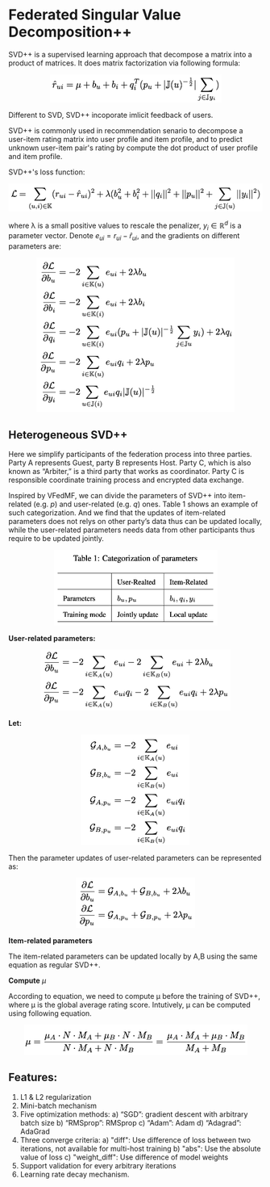# Federated Singular Value Decomposition++

SVD++ is a  supervised learning approach that decompose a matrix into a product of matrices. It does matrix factorization via following formula:

<div style="text-align:center", align=center>
<img src="./images/fig1.png" alt="samples" width="341" height="55" /><br/>
</div>

Different to SVD, SVD++ incoporate imlicit feedback of users.

SVD++ is commonly used in recommendation senario to decompose a user-item rating matrix into user profile and item profile, and to predict unknown user-item pair's rating by compute the dot product of user profile and item profile.

SVD++'s loss function:

<div style="text-align:center", align=center>
<img src="./images/LossFunction.png" alt="samples" width="529" height="55" /><br/>
</div>

where λ is a small positive values to rescale the penalizer, $y_i\in{\mathbb{R}^d}$ is a parameter vector. Denote $e_{ui}=r_{ui}-{\hat{r}}_{ui}$, and the gradients on different parameters are:

<div style="text-align:center", align=center>
<img src="./images/fig2.png" alt="samples" width="394" height="306" /><br/>
</div>

## Heterogeneous SVD++

Here we simplify participants of the federation process into three parties. Party A represents Guest, party B represents Host. Party C, which is also known as “Arbiter,” is a third party that works as coordinator. Party C is responsible coordinate training process and encrypted data exchange.

Inspired by VFedMF, we can divide the parameters of SVD++ into item-related (e.g. $p$) and user-related (e.g. $q$) ones. Table 1 shows an example of such categorization. And we find that the updates of item-related parameters does not relys on other party’s data thus can be updated locally, while the user-related parameters needs data from other participants thus require to be updated jointly.

<div style="text-align:center", align=center>
<img src="./images/table1.png" alt="samples" width="325" height="150" /><br/>
</div>

**User-related parameters:**

<div style="text-align:center", align=center>
<img src="./images/fig3.png" alt="samples" width="377" height="120" /><br/>
</div>

**Let:**

<div style="text-align:center", align=center>
<img src="./images/fig4.png" alt="samples" width="216" height="219" /><br/>
</div>

Then the parameter updates of user-related parameters can be represented as:

<div style="text-align:center", align=center>
<img src="./images/fig5.png" alt="samples" width="236" height="99" /><br/>
</div>

**Item-related parameters** 

The item-related parameters can be updated locally by A,B using the same equation as regular SVD++.

**Compute** $\mu$

According to equation, we need to compute µ before the training of SVD++, where µ is the global average rating score. Intutively, µ can be computed using following equation.

<div style="text-align:center", align=center>
<img src="./images/fig6.png" alt="samples" width="443" height="60" /><br/>
</div>

## Features:

1. L1 & L2 regularization
2. Mini-batch mechanism
3. Five optimization methods:
    a)	“SGD”: gradient descent with arbitrary batch size
    b) “RMSprop”: RMSprop
    c) “Adam”: Adam
    d) “Adagrad”: AdaGrad
4. Three converge criteria:
    a) "diff": Use difference of loss between two iterations, not available for multi-host training
    b) "abs": Use the absolute value of loss
    c) "weight_diff": Use difference of model weights
6. Support validation for every arbitrary iterations
7. Learning rate decay mechanism.